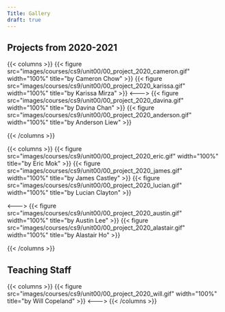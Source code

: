 ```yaml
---
Title: Gallery
draft: true
---
```



## Projects from 2020-2021
{{< columns >}}
{{< figure src="images/courses/cs9/unit00/00_project_2020_cameron.gif" width="100%" title="by Cameron Chow" >}}
{{< figure src="images/courses/cs9/unit00/00_project_2020_karissa.gif" width="100%" title="by Karissa Mirza" >}}
<--->
{{< figure src="images/courses/cs9/unit00/00_project_2020_davina.gif" width="100%" title="by Davina Chan" >}}
{{< figure src="images/courses/cs9/unit00/00_project_2020_anderson.gif" width="100%" title="by Anderson Liew" >}}

{{< /columns >}}

{{< columns >}}
{{< figure src="images/courses/cs9/unit00/00_project_2020_eric.gif" width="100%" title="by Eric Mok" >}}
{{< figure src="images/courses/cs9/unit00/00_project_2020_james.gif" width="100%" title="by James Castley" >}}
{{< figure src="images/courses/cs9/unit00/00_project_2020_lucian.gif" width="100%" title="by Lucian Clayton" >}}

<--->
{{< figure src="images/courses/cs9/unit00/00_project_2020_austin.gif" width="100%" title="by Austin Lee" >}}
{{< figure src="images/courses/cs9/unit00/00_project_2020_alastair.gif" width="100%" title="by Alastair Ho" >}}

{{< /columns >}}

## Teaching Staff 
{{< columns >}}
{{< figure src="images/courses/cs9/unit00/00_project_2020_will.gif" width="100%" title="by Will Copeland" >}}
<--->
{{< /columns >}}